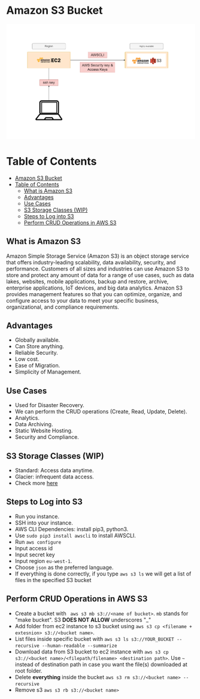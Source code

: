 # Amazon S3 Bucket

![amazon s3 diagram](./public/assets/img/AWS-S3-diagram.png)

# Table of Contents

- [Amazon S3 Bucket](#amazon-s3-bucket)
- [Table of Contents](#table-of-contents)
  - [What is Amazon S3](#what-is-amazon-s3)
  - [Advantages](#advantages)
  - [Use Cases](#use-cases)
  - [S3 Storage Classes (WIP)](#s3-storage-classes-wip)
  - [Steps to Log into S3](#steps-to-log-into-s3)
  - [Perform CRUD Operations in AWS S3](#perform-crud-operations-in-aws-s3)

## What is Amazon S3

Amazon Simple Storage Service (Amazon S3) is an object storage service that offers industry-leading scalability, data availability, security, and performance. Customers of all sizes and industries can use Amazon S3 to store and protect any amount of data for a range of use cases, such as data lakes, websites, mobile applications, backup and restore, archive, enterprise applications, IoT devices, and big data analytics. Amazon S3 provides management features so that you can optimize, organize, and configure access to your data to meet your specific business, organizational, and compliance requirements.

## Advantages

- Globally available.
- Can Store anything.
- Reliable Security.
- Low cost.
- Ease of Migration.
- Simplicity of Management.

## Use Cases

- Used for Disaster Recovery.
- We can perform the CRUD operations (Create, Read, Update, Delete).
- Analytics.
- Data Archiving.
- Static Website Hosting.
- Security and Compliance.

## S3 Storage Classes (WIP)

- Standard: Access data anytime.
- Glacier: infrequent data access.
- Check more [here](https://docs.aws.amazon.com/AmazonS3/latest/userguide/storage-class-intro.html)

## Steps to Log into S3

- Run you instance.
- SSH into your instance.
- AWS CLI Dependencies: install pip3, python3.
- Use `sudo pip3 install awscli` to install AWSCLI.
- Run `aws configure`
- Input access id
- Input secret key
- Input region `eu-west-1`.
- Choose `json` as the preferred language.
- If everything is done correctly, if you type `aws s3 ls` we will get a list of files in the specified S3 bucket

## Perform CRUD Operations in AWS S3

- Create a bucket with ` aws s3 mb s3://<name of bucket>`. `mb` stands for "make bucket". S3 **DOES NOT ALLOW** underscores "\_"
- Add folder from ec2 instance to s3 bucket using `aws s3 cp <filename + extesnion> s3://<bucket name>`.
- List files inside specific bucket with `aws s3 ls s3://YOUR_BUCKET --recursive --human-readable --summarize`
- Download data from S3 bucket to ec2 instance with `aws s3 cp s3://<bucket name>/<filepath/filename> <destination path>`. Use `~` instead of destination path in case you want the file(s) downloaded at root folder.
- Delete **everything** inside the bucket `aws s3 rm s3://<bucket name> --recursive`
- Remove s3 `aws s3 rb s3://<bucket name>`

